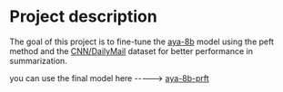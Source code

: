 # Project description
The goal of this project is to fine-tune the [aya-8b](https://huggingface.co/CohereLabs/aya-expanse-8b) model using the peft method and the [CNN/DailyMail](https://huggingface.co/datasets/abisee/cnn_dailymail) dataset for better performance in summarization.

you can use the final model here -----> [aya-8b-prft](https://huggingface.co/MVesalA/cnnDailyMail-summarization-aya-8b-peft)

